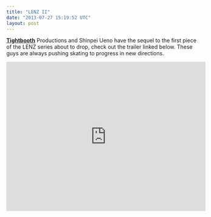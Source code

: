 ```yaml
---
title: "LENZ II"
date: "2013-07-27 15:19:52 UTC"
layout: post
---
```


<p><a href="http://tightbooth.com/"><strong>Tightbooth</strong></a> Productions and Shinpei Ueno have the sequel to the first piece of the LENZ series about to drop, check out the trailer linked below. These guys are always pushing skating to progress in new directions.</p>
<p><iframe frameborder="0" height="393" src="http://player.vimeo.com/video/71073079?title=0&amp;byline=0&amp;portrait=0&amp;color=ffffff" width="524"></iframe></p>
